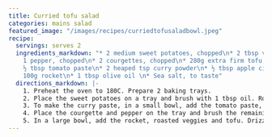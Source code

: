 ```yaml
---
title: Curried tofu salad
categories: mains salad
featured_image: "/images/recipes/curriedtofusaladbowl.jpeg"
recipe:
  servings: serves 2
  ingredients_markdown: "* 2 medium sweet potatoes, chopped\n* 2 tbsp vegetable oil\n*
    1 pepper, chopped\n* 2 courgettes, chopped\n* 280g extra firm tofu, chopped\n*
    ½ tbsp tomato paste\n* 2 heaped tsp curry powder\n* ½ tbsp apple cider vinegar\n*
    100g rocket\n* 1 tbsp olive oil \n* Sea salt, to taste"
  directions_markdown: |-
    1. Preheat the oven to 180C. Prepare 2 baking trays.
    2. Place the sweet potatoes on a tray and brush with 1 tbsp oil. Roast for 20 minutes until softened.
    3. To make the curry paste, in a small bowl, add the tomato paste, curry powder, apple cider vinegar and vegetable oil and mix well. Toss the tofu in the curry paste until coated, then place on a baking tray.
    4. Place the courgette and pepper on the tray and brush the remaining curry paste. Add more oil if needed. Roast for 15 minutes.
    5. In a large bowl, add the rocket, roasted veggies and tofu. Drizzle with olive oil, season to taste, gently toss together and serve.
---
```

